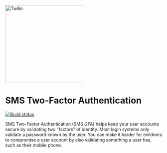 <a href="https://www.twilio.com">
  <img src="https://static0.twilio.com/marketing/bundles/marketing/img/logos/wordmark-red.svg" alt="Twilio" width="250" />
</a>

# SMS Two-Factor Authentication

[![Build status](https://ci.appveyor.com/api/projects/status/bi338rcmhm1x9bx4?svg=true)](https://ci.appveyor.com/project/TwilioDevEd/sms2fa-csharp)

SMS Two-Factor Authentication (SMS-2FA) helps keep your user accounts secure by validating two "factors" of identity. Most login systems only validate a password known by the user. You can make it harder for evildoers to compromise a user account by also validating something a user has, such as their mobile phone.